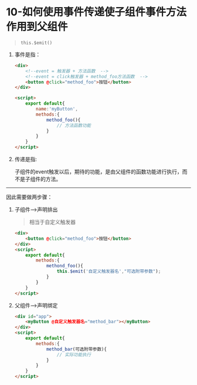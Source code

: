 # 10-如何使用事件传递使子组件事件方法作用到父组件
> `this.$emit()`
1. 事件是指：
    ```html
    <div>
        <!--event = 触发器 + 方法函数  -->
        <!--event = click触发器 + method_foo方法函数  -->
        <button @click="method_foo">按钮</button>
    </div>

    <script>
        export default{
            name:'myButton',
            methods:{
                method_foo(){
                    // 方法函数功能
                }
            }
        }
    </script>
    ```
2. 传递是指:
   
   子组件的event触发以后，期待的功能，是由父组件的函数功能进行执行，而不是子组件的方法。

___
因此需要做两步骤：

1. 子组件——>声明排出 

    >相当于自定义触发器
    ```html
    <div>
        <button @click="method_foo">按钮</button>
    </div>
    <script>
        export default{
            methods:{
                methond_foo(){
                    this.$emit('自定义触发器名',"可选附带参数");
                }
            }
        }
    </script>
    ```
2. 父组件——>声明绑定

    ```html
    <div id="app">
        <myButton @自定义触发器名="method_bar"></myButton>
    </div>
    <script>
        export default{
            methods:{
                method_bar(可选附带参数){
                    // 实际功能执行
                }
            }
        }
    </script>
    ```